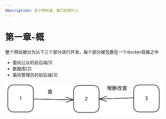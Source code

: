 ```yaml
---
description: 至少得知道，我们在做什么
---
```


# 第一章-概

整个网站被分为以下三个部分进行开发，每个部分被包裹在一个docker容器之中

* 面向公众的前后端\[1]
* 数据库\[2]
* 面向管理员的前后端\[3]

<img src="../.gitbook/assets/file.excalidraw.svg" alt="" class="gitbook-drawing">
